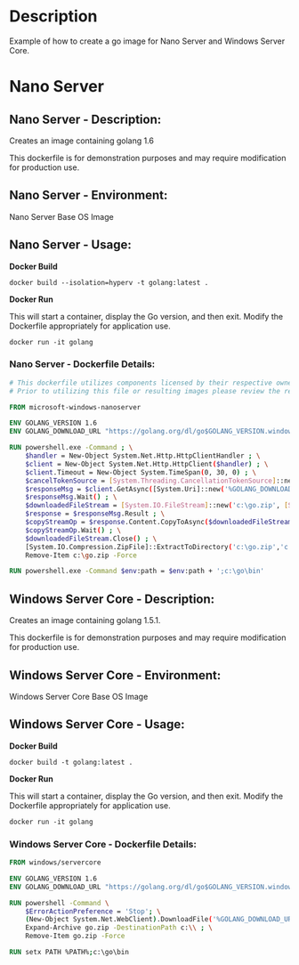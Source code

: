 # Description
Example of how to create a go image for Nano Server and Windows Server Core.


# Nano Server

## Nano Server - Description:

Creates an image containing golang 1.6

This dockerfile is for demonstration purposes and may require modification for production use.

## Nano Server - Environment:

Nano Server Base OS Image

## Nano Server - Usage:

**Docker Build**

```
docker build --isolation=hyperv -t golang:latest .
```

**Docker Run**

This will start a container, display the Go version, and then exit.  Modify the Dockerfile appropriately for application use.

```
docker run -it golang
```

### Nano Server - Dockerfile Details:
```Dockerfile
# This dockerfile utilizes components licensed by their respective owners/authors.
# Prior to utilizing this file or resulting images please review the respective licenses at: https://golang.org/LICENSE

FROM microsoft-windows-nanoserver

ENV GOLANG_VERSION 1.6
ENV GOLANG_DOWNLOAD_URL "https://golang.org/dl/go$GOLANG_VERSION.windows-amd64.zip"

RUN powershell.exe -Command ; \
    $handler = New-Object System.Net.Http.HttpClientHandler ; \
    $client = New-Object System.Net.Http.HttpClient($handler) ; \
    $client.Timeout = New-Object System.TimeSpan(0, 30, 0) ; \
    $cancelTokenSource = [System.Threading.CancellationTokenSource]::new() ; \
    $responseMsg = $client.GetAsync([System.Uri]::new('%GOLANG_DOWNLOAD_URL%'), $cancelTokenSource.Token) ; \
    $responseMsg.Wait() ; \
    $downloadedFileStream = [System.IO.FileStream]::new('c:\go.zip', [System.IO.FileMode]::Create, [System.IO.FileAccess]::Write) ; \
    $response = $responseMsg.Result ; \
    $copyStreamOp = $response.Content.CopyToAsync($downloadedFileStream) ; \
    $copyStreamOp.Wait() ; \
    $downloadedFileStream.Close() ; \
    [System.IO.Compression.ZipFile]::ExtractToDirectory('c:\go.zip','c:\') ; \
    Remove-Item c:\go.zip -Force

RUN powershell.exe -Command $env:path = $env:path + ';c:\go\bin'

```

## Windows Server Core - Description:

Creates an image containing golang 1.5.1.

This dockerfile is for demonstration purposes and may require modification for production use.

## Windows Server Core - Environment:

Windows Server Core Base OS Image

## Windows Server Core - Usage:

**Docker Build**

```
docker build -t golang:latest .
```

**Docker Run**

This will start a container, display the Go version, and then exit.  Modify the Dockerfile appropriately for application use.

```
docker run -it golang
```

### Windows Server Core - Dockerfile Details:
```Dockerfile
FROM windows/servercore

ENV GOLANG_VERSION 1.6
ENV GOLANG_DOWNLOAD_URL "https://golang.org/dl/go$GOLANG_VERSION.windows-amd64.zip"

RUN powershell -Command \
    $ErrorActionPreference = 'Stop'; \
    (New-Object System.Net.WebClient).DownloadFile('%GOLANG_DOWNLOAD_URL%', 'go.zip') ; \
    Expand-Archive go.zip -DestinationPath c:\\ ; \
    Remove-Item go.zip -Force

RUN setx PATH %PATH%;c:\go\bin
```
